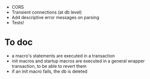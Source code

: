 - CORS
- Transient connections (at db level)
- Add descriptive error messages on parsing
- Tests!

# To doc

- a macro's statements are executed in a transaction
- init macros and startup macros are executed in a general wrapper transaction, to be able to revert them
- if an init macro fails, the db is deleted